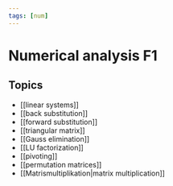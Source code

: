 ```yaml
---
tags: [num]
---
```

# Numerical analysis F1

## Topics
- [[linear systems]]
- [[back substitution]]
- [[forward substitution]]
- [[triangular matrix]]
- [[Gauss elimination]]
- [[LU factorization]]
- [[pivoting]]
- [[permutation matrices]]
- [[Matrismultiplikation|matrix multiplication]]